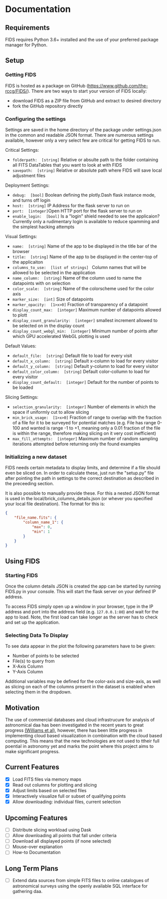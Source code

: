 # Documentation

## Requirements

FIDS requires Python 3.6+ installed and the use of your preferred package manager for Python.

## Setup

### Getting FIDS

FIDS is hosted as a package on GitHub (<https://www.github.com/the-rccg/FIDS/>).
There are two ways to start your version of FIDS locally:

- download FIDS  as a ZIP file from GitHub and extract to desired directory
- fork the GitHub repository directly

### Configuring the settings

Settings are saved in the home directory of the package under settings.json in the common and readable JSON format.
There are numerous settings available, however only a very select few are critical for getting FIDS to run.

Critical Settings:

- ```folderpath:  [string]``` Relative or absulte path to the folder containing all FITS DataTables that you want to look at with FIDS
- ```savepath:  [string]``` Relative or absolute path where FIDS will save local adjustment files

Deployment Settings:

- ```debug:  [bool]``` Boolean defining the plotly.Dash flask instance mode, and turns off login
- ```host:  [string]``` IP Address for the flask server to run on
- ```port:  [integer]```Open HTTP port for the flask server to run on
- ```enable_login:  [bool]``` Is a "login" shield needed to see the applicaion? Currently only a rudimentary login is available to reduce spamming and the simplest hacking attempts

Visual Settings:

- ```name:  [string]``` Name of the app to be displayed in the title bar of the browser
- ```title:  [string]``` Name of the app to be displayed in the center-top of the applicaiton
- ```columns_to_use:  [list of strings] ``` Column names that will be allowed to be selected in the application
- ```name_column:  [string]``` Name of the column used to name the datapoints with on selection
- ```color_scale:  [string]``` Name of the colorscheme used for the color axis
- ```marker_size:  [int]``` Size of datapoints
- ```marker_opacity:  [1>x>0]``` Fraction of transparency of a datapoint
- ```display_count_max:  [integer]``` Maximum number of datapoints allowed to plott
- ```display_count_granularity:  [integer]``` smallest increment allowed to be selected on in the display count
- ```display_count_webgl_min:  [integer]``` Minimum number of points after which GPU accelerated WebGL plotting is used

Default Values:

- ```default_file:  [string]``` Default file to load for every visit
- ```default_x_column:  [string]``` Default x-column to load for every visitor
- ```default_y_column:  [string]``` Default y-column to load for every visitor
- ```default_color_column:  [string]``` Default color-collumn to load for every visitor
- ```display_count_default:  [integer]``` Default for the number of points to be loaded

  
Slicing Settings:

- ```selection_granularity:  [integer]``` Number of elements in which the space if uniformly cut to allow slicing
- ```min_brick_usage:  [1>x>0]``` Fraction of range to overlap with the fraction of a file for it to be surveyed for potential matches (e.g. File has range 0-100 and wanted is range -1 to +1, meaning only a 0.01 fraction of the file is within the range, therefore making slicing on it very cost inefficient)
- ```max_fill_attempts:  [integer]``` Maximum number of random sampling iterations attempted before returning only the found examples

### Initializing a new dataset

FIDS needs certain metadata to display limits, and determine if a file should even be sliced on.
In order to calculate these, just run the "setup.py" file after pointing the path in settings to the correct destination as described in the preceeding section.

It is also possible to manually provide these. For this a nested JSON format is used in the local/brick_columns_details.json (or whever you specified your local file destination). The format for this is:
```json
{
    "file_name.fits": {
        "column_name_1": {
            "max": 0,
            "min": 1
        }
    }
}
```

## Using FIDS

### Starting FIDS

Once the column details JSON is created the app can be started by running FIDS.py in your console. 
This will start the flask server on your defined IP address. 

To access FIDS simply open up a window in your browser, type in the IP address and port into the address field (e.g. ```127.0.0.1:80```) and wait for the app to load. Note, the first load can take longer as the server has to check and set up the application.

### Selecting Data To Display

To see data appear in the plot the following parameters have to be given:

- Number of points to be selected
- File(s) to query from
- X-Axis Column
- Y-Axis Column

Additional variables may be defined for the color-axis and size-axis, as well as slicing on each of the columns present in the dataset is enabled when selecting them in the dropdown.

## Motivation

The use of commercial databases and cloud infrastrucure for analysis of astronomical daa has been investigated in the recent years to great progress [(Williams et al)](https://iopscience.iop.org/article/10.3847/1538-4365/aab762/pdf), however, there has been little progress in implementing cloud based visualization in combination with the cloud based computing. This means that the new technologies are not used to ttheir full poential in astronomy yet and marks the point where this project aims to make significant progress.

## Current Features

- [x] Load FITS files via memory maps
- [x] Read out columns for plotting and slicing
- [x] Adjust limits based on selected files
- [x] Interactively visualize full or subset of qualifying points
- [x] Allow downloading: individual files, current selection

## Upcoming Features

- [ ] Distribute slicing workload using Dask
- [ ] Allow downloading all points that fall under criteria
- [ ] Download all displayed points (if none selected)
- [ ] Mouse-over explanation
- [ ] How-to Documentation

## Long Term Plans

- [ ]  Extend data sources from simple FITS files to online catalogues of astronomical surveys using the openly available SQL interface for gathering daa.
